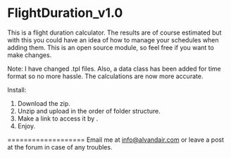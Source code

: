 FlightDuration_v1.0
===================

This is a flight duration calculator. The results are of course estimated but with this you could have an idea of how to manage your schedules when adding them. 
This is an open source module, so feel free if you want to make changes.

Note: I have changed .tpl files. Also, a data class has been added for time format so no more hassle. The calculations are now more accurate.

Install:

1. Download the zip.
2. Unzip and upload in the order of folder structure.
3. Make a link to access it by <?php echo url('duration');?>.
4. Enjoy.

===================
Email me at info@alvandair.com or leave a post at the forum in case of any troubles.
